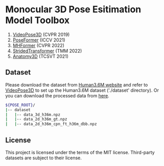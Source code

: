 # Monocular 3D Pose Esitimation Model Toolbox  

1. [VideoPose3D](https://github.com/facebookresearch/VideoPose3D) (CVPR 2019) 
2. [PoseFormer](https://github.com/zczcwh/PoseFormer) (ICCV 2021)
3. [MHFormer](https://github.com/karfly/learnable-triangulation-pytorch) (CVPR 2022) 
4. [StridedTransformer](https://github.com/Vegetebird/StridedTransformer-Pose3D) (TMM 2022) 
5. [Anatomy3D](https://github.com/sunnychencool/Anatomy3D) (TCSVT 2021) 

## Dataset 
Please download the dataset from [Human3.6M website](http://vision.imar.ro/human3.6m/description.php) and refer to [VideoPose3D](https://github.com/facebookresearch/VideoPose3D) to set up the Human3.6M dataset ('./dataset' directory). Or you can download the processed data from [here](https://drive.google.com/drive/folders/112GPdRC9IEcwcJRyrLJeYw9_YV4wLdKC?usp=sharing).

```bash
${POSE_ROOT}/
|-- dataset
|   |-- data_3d_h36m.npz
|   |-- data_2d_h36m_gt.npz
|   |-- data_2d_h36m_cpn_ft_h36m_dbb.npz
```

## License
This project is licensed under the terms of the MIT license.
Third-party datasets are subject to their license.
